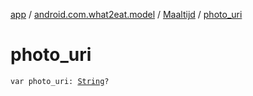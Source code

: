 [app](../../index.md) / [android.com.what2eat.model](../index.md) / [Maaltijd](index.md) / [photo_uri](./photo_uri.md)

# photo_uri

`var photo_uri: `[`String`](https://kotlinlang.org/api/latest/jvm/stdlib/kotlin/-string/index.html)`?`